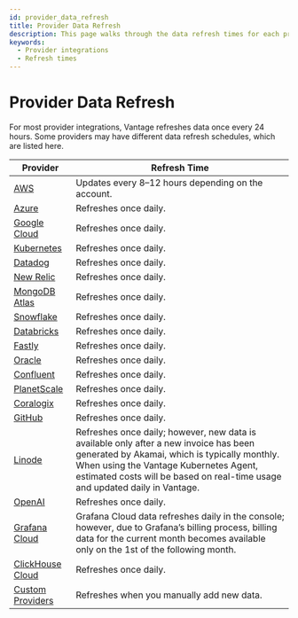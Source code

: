 ```yaml
---
id: provider_data_refresh
title: Provider Data Refresh
description: This page walks through the data refresh times for each provider integration.
keywords:
  - Provider integrations
  - Refresh times
---
```


# Provider Data Refresh

For most provider integrations, Vantage refreshes data once every 24 hours. Some providers may have different data refresh schedules, which are listed here.

| Provider                                         | Refresh Time                                                                                                                                                                                                                                                    |
| ------------------------------------------------ | --------------------------------------------------------------------------------------------------------------------------------------------------------------------------------------------------------------------------------------------------------------- |
| [AWS](/connecting_aws)                           | Updates every 8–12 hours depending on the account.                                                                                                                                                                                                              |
| [Azure](/connecting_azure)                       | Refreshes once daily.                                                                                                                                                                                                                                           |
| [Google Cloud](/connecting_gcp)                  | Refreshes once daily.                                                                                                                                                                                                                                           |
| [Kubernetes](/connecting_kubernetes)             | Refreshes once daily.                                                                                                                                                                                                                                           |
| [Datadog](/connecting_datadog)                   | Refreshes once daily.                                                                                                                                                                                                                                           |
| [New Relic](/connecting_new_relic)               | Refreshes once daily.                                                                                                                                                                                                                                           |
| [MongoDB Atlas](/connecting_mongodb-atlas)       | Refreshes once daily.                                                                                                                                                                                                                                           |
| [Snowflake](/connecting_snowflake)               | Refreshes once daily.                                                                                                                                                                                                                                           |
| [Databricks](/connecting_databricks)             | Refreshes once daily.                                                                                                                                                                                                                                           |
| [Fastly](/connecting_fastly)                     | Refreshes once daily.                                                                                                                                                                                                                                           |
| [Oracle](/connecting_oracle)                     | Refreshes once daily.                                                                                                                                                                                                                                           |
| [Confluent](/connecting_confluent)               | Refreshes once daily.                                                                                                                                                                                                                                           |
| [PlanetScale](/connecting_planetscale)           | Refreshes once daily.                                                                                                                                                                                                                                           |
| [Coralogix](/connecting_coralogix)               | Refreshes once daily.                                                                                                                                                                                                                                           |
| [GitHub](/connecting_github)                     | Refreshes once daily.                                                                                                                                                                                                                                           |
| [Linode](/connecting_linode)                     | Refreshes once daily; however, new data is available only after a new invoice has been generated by Akamai, which is typically monthly. When using the Vantage Kubernetes Agent, estimated costs will be based on real-time usage and updated daily in Vantage. |
| [OpenAI](/connecting_open_ai)                    | Refreshes once daily.                                                                                                                                                                                                                                           |
| [Grafana Cloud](/connecting_grafana)             | Grafana Cloud data refreshes daily in the console; however, due to Grafana’s billing process, billing data for the current month becomes available only on the 1st of the following month.                                                                      |
| [ClickHouse Cloud](/connecting_clickhouse)       | Refreshes once daily.                                                                                                                                                                                                                                           |
| [Custom Providers](/connecting_custom_providers) | Refreshes when you manually add new data.                                                                                                                                                                                                                       |
